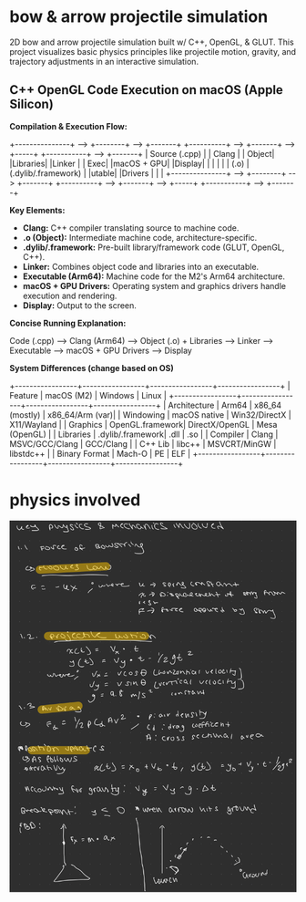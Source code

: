 # bow & arrow projectile simulation  

2D bow and arrow projectile simulation built w/ C++, OpenGL, & GLUT. This project visualizes basic physics principles like projectile motion, gravity, and trajectory adjustments in an interactive simulation.

## C++ OpenGL Code Execution on macOS (Apple Silicon)

**Compilation & Execution Flow:**

+---------------+ --> +--------+ --> +-------+ +----------+ --> +-------+ --> +-----+ +-----------+ --> +-------+
| Source (.cpp) |     | Clang  |     | Object| |Libraries|     |Linker |     | Exec| |macOS + GPU|     |Display|
|               |     |        |     | (.o)  | (.dylib/.framework) |       |utable| |Drivers    |     |       |
+---------------+ --> +--------+ --> +-------+ +----------+ --> +-------+ --> +-----+ +-----------+ --> +-------+


**Key Elements:**

* **Clang:** C++ compiler translating source to machine code.
* **.o (Object):** Intermediate machine code, architecture-specific.
* **.dylib/.framework:** Pre-built library/framework code (GLUT, OpenGL, C++).
* **Linker:** Combines object code and libraries into an executable.
* **Executable (Arm64):** Machine code for the M2's Arm64 architecture.
* **macOS + GPU Drivers:** Operating system and graphics drivers handle execution and rendering.
* **Display:** Output to the screen.

**Concise Running Explanation:**

Code (.cpp) --> Clang (Arm64) --> Object (.o) + Libraries --> Linker --> Executable --> macOS + GPU Drivers --> Display


**System Differences (change based on OS)**

+-----------------+-----------------+-----------------+-----------------+
| Feature         | macOS (M2)      | Windows         | Linux           |
+-----------------+-----------------+-----------------+-----------------+
| Architecture    | Arm64           | x86_64 (mostly) | x86_64/Arm (var)|
| Windowing       | macOS native    | Win32/DirectX   | X11/Wayland     |
| Graphics        | OpenGL.framework| DirectX/OpenGL  | Mesa (OpenGL)   |
| Libraries       | .dylib/.framework| .dll            | .so             |
| Compiler        | Clang           | MSVC/GCC/Clang  | GCC/Clang       |
| C++ Lib         | libc++          | MSVCRT/MinGW    | libstdc++       |
| Binary Format   | Mach-O          | PE              | ELF             |
+-----------------+-----------------+-----------------+-----------------+



# physics involved 
![work shown](stuff.png) 
